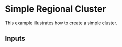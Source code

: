 # Simple Regional Cluster

This example illustrates how to create a simple cluster.

<!-- BEGINNING OF PRE-COMMIT-TERRAFORM DOCS HOOK -->
## Inputs
